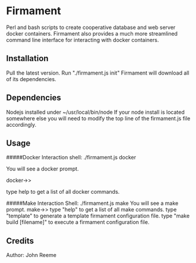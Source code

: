 # Firmament

Perl and bash scripts to create cooperative database and web server docker containers.  Firmament also provides a much more streamlined command line interface for interacting with docker containers.

## Installation

Pull the latest version.
Run "./firmament.js init"
Firmament will download all of its dependencies.

## Dependencies

Nodejs installed under ~/usr/local/bin/node
If your node install is located somewhere else you will need to modify the top line of the firmament.js file accordingly.

## Usage

#####Docker Interaction shell:
./firmament.js docker

You will see a docker prompt.

docker->>

type help to get a list of all docker commands.

#####Make Interaction Shell:
./firmament.js make
You will see a make prompt.
make->>
type "help" to get a list of all make commands.
type "template" to generate a template firmament configuration file.
type "make build [filename]" to execute a firmament configuration file.

## Credits

Author: John Reeme
